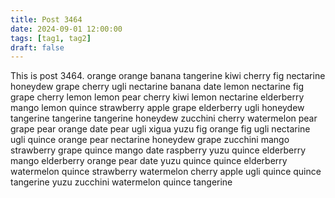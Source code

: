 ```yaml
---
title: Post 3464
date: 2024-09-01 12:00:00
tags: [tag1, tag2]
draft: false
---
```

This is post 3464.
orange
orange
banana
tangerine
kiwi
cherry
fig
nectarine
honeydew
grape
cherry
ugli
nectarine
banana
date
lemon
nectarine
fig
grape
cherry
lemon
lemon
pear
cherry
kiwi
lemon
nectarine
elderberry
mango
lemon
quince
strawberry
apple
grape
elderberry
ugli
honeydew
tangerine
tangerine
tangerine
honeydew
zucchini
cherry
watermelon
pear
grape
pear
orange
date
pear
ugli
xigua
yuzu
fig
orange
fig
ugli
nectarine
ugli
quince
orange
pear
nectarine
honeydew
grape
zucchini
mango
strawberry
grape
quince
mango
date
raspberry
yuzu
quince
elderberry
mango
elderberry
orange
pear
date
yuzu
quince
quince
elderberry
watermelon
quince
strawberry
watermelon
cherry
apple
ugli
quince
quince
tangerine
yuzu
zucchini
watermelon
quince
tangerine
